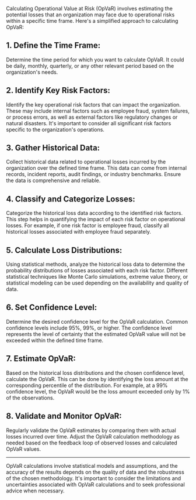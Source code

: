  Calculating Operational Value at Risk (OpVaR) involves estimating the potential losses that an organization may face due to operational risks within a specific time frame. Here's a simplified approach to calculating OpVaR:

## 1. Define the Time Frame: 
Determine the time period for which you want to calculate OpVaR. It could be daily, monthly, quarterly, or any other relevant period based on the organization's needs.

## 2. Identify Key Risk Factors: 
Identify the key operational risk factors that can impact the organization. These may include internal factors such as employee fraud, system failures, or process errors, as well as external factors like regulatory changes or natural disasters. It's important to consider all significant risk factors specific to the organization's operations.

## 3. Gather Historical Data: 
Collect historical data related to operational losses incurred by the organization over the defined time frame. This data can come from internal records, incident reports, audit findings, or industry benchmarks. Ensure the data is comprehensive and reliable.

## 4. Classify and Categorize Losses: 
Categorize the historical loss data according to the identified risk factors. This step helps in quantifying the impact of each risk factor on operational losses. For example, if one risk factor is employee fraud, classify all historical losses associated with employee fraud separately.

## 5. Calculate Loss Distributions: 
Using statistical methods, analyze the historical loss data to determine the probability distributions of losses associated with each risk factor. Different statistical techniques like Monte Carlo simulations, extreme value theory, or statistical modeling can be used depending on the availability and quality of data.

## 6. Set Confidence Level: 
Determine the desired confidence level for the OpVaR calculation. Common confidence levels include 95%, 99%, or higher. The confidence level represents the level of certainty that the estimated OpVaR value will not be exceeded within the defined time frame.

## 7. Estimate OpVaR: 
Based on the historical loss distributions and the chosen confidence level, calculate the OpVaR. This can be done by identifying the loss amount at the corresponding percentile of the distribution. For example, at a 99% confidence level, the OpVaR would be the loss amount exceeded only by 1% of the observations.

## 8. Validate and Monitor OpVaR: 
Regularly validate the OpVaR estimates by comparing them with actual losses incurred over time. Adjust the OpVaR calculation methodology as needed based on the feedback loop of observed losses and calculated OpVaR values.

<hr>

OpVaR calculations involve statistical models and assumptions, and the accuracy of the results depends on the quality of data and the robustness of the chosen methodology. It's important to consider the limitations and uncertainties associated with OpVaR calculations and to seek professional advice when necessary. 

